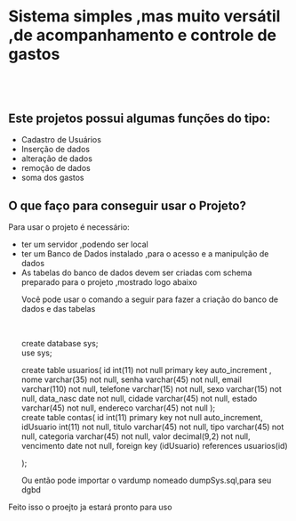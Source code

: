 <h1>Sistema simples ,mas muito versátil ,de acompanhamento e controle de gastos<h1></h1>
<br>
<h2>Este projetos possui algumas funções do tipo:</h2>
<ul>
<li>Cadastro de Usuários</li>
<li>Inserção de dados</li>
<li>alteração de dados</li>
<li>remoção de dados</li>
<li>soma dos gastos</li>

</ul>
<h2>O que faço para conseguir usar o Projeto?</h2>
<p>Para usar o projeto é necessário:</p>
<ul>
<li>ter um servidor ,podendo ser local</li>
<li>ter um Banco de Dados instalado ,para o acesso e a manipulção de dados</li>
<li>As tabelas do banco de dados devem ser criadas com schema preparado para o projeto ,mostrado logo abaixo</li>
<p>Você pode usar o comando a seguir para fazer a criação do banco de dados e das tabelas</p>
 <br>
<p>
 create database sys;
 <br>
use sys;
<br>

create table usuarios(
id int(11) not null primary key auto_increment ,
nome varchar(35) not null,
senha varchar(45) not null,
email varchar(110) not null,
telefone  varchar(15) not null,
sexo varchar(15) not null,
data_nasc date not null,
cidade varchar(45) not null,
estado varchar(45) not null,
endereco varchar(45) not null
);
<br>
create table contas(
id int(11) primary key not null auto_increment,
idUsuario int(11) not null,
titulo varchar(45) not null,
tipo varchar(45) not null,
categoria varchar(45) not null,
valor decimal(9,2) not null,
vencimento date not null,
 foreign key (idUsuario) references usuarios(id)
<br>

);</p>
<p>Ou então pode importar o vardump nomeado dumpSys.sql,para seu dgbd</p>

</ul>
<p>Feito isso o proejto ja estará pronto para uso</p>
